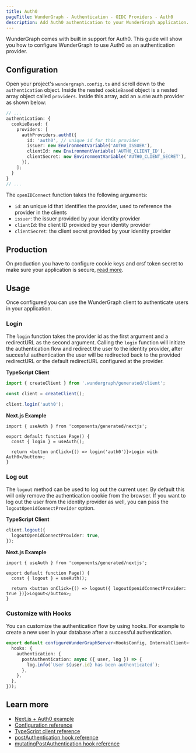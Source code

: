 ```yaml
---
title: Auth0
pageTitle: WunderGraph - Authentication - OIDC Providers - Auth0
description: Add Auth0 authentication to your WunderGraph application.
---
```


WunderGraph comes with built in support for Auth0. This guide will show you how to configure WunderGraph to use Auth0 as an authentication provider.

## Configuration

Open your project's `wundergraph.config.ts` and scroll down to the `authentication` object.
Inside the nested `cookieBased` object is a nested array object called `providers`.
Inside this array, add an `auth0` auth provider as shown below:

```typescript {% filename=".wundergraph/wundergraph.config.ts" %}
// ...
authentication: {
  cookieBased: {
    providers: [
      authProviders.auth0({
        id: 'auth0', // unique id for this provider
        issuer: new EnvironmentVariable('AUTH0_ISSUER'),
        clientId: new EnvironmentVariable('AUTH0_CLIENT_ID'),
        clientSecret: new EnvironmentVariable('AUTH0_CLIENT_SECRET'),
      }),
    ];
  }
}
// ...
```

The `openIDConnect` function takes the following arguments:

- `id`: an unique id that identifies the provider, used to reference the provider in the clients
- `issuer`: the issuer provided by your identity provider
- `clientId`: the client ID provided by your identity provider
- `clientSecret`: the client secret provided by your identity provider

## Production

On production you have to configure cookie keys and crsf token secret to make sure your application is secure, [read more](/docs/wundergraph-config-ts-reference/configure-cookie-based-authentication#important-notes-for-production-use).

## Usage

Once configured you can use the WunderGraph client to authenticate users in your application.

### Login

The `login` function takes the provider id as the first argument and a redirectURL as the second argument.
Calling the `login` function will initiate the authentication flow and redirect the user to the identity provider, after succesful authentication the user will be redirected back to the provided redirectURL or the default redirectURL configured at the provider.

**TypeScript Client**

```typescript
import { createClient } from '.wundergraph/generated/client';

const client = createClient();

client.login('auth0');
```

**Next.js Example**

```tsx {% filename="pages/index.tsx" %}
import { useAuth } from 'components/generated/nextjs';

export default function Page() {
  const { login } = useAuth();

  return <button onClick={() => login('auth0')}>Login with Auth0</button>;
}
```

### Log out

The `logout` method can be used to log out the current user. By default this will only remove the authentication cookie from the browser. If you want to log out the user from the identity provider as well, you can pass the `logoutOpenidConnectProvider` option.

**TypeScript Client**

```typescript
client.logout({
  logoutOpenidConnectProvider: true,
});
```

**Next.js Example**

```tsx {% filename="pages/index.tsx" %}
import { useAuth } from 'components/generated/nextjs';

export default function Page() {
  const { logout } = useAuth();

  return <button onClick={() => logout({ logoutOpenidConnectProvider: true })}>Logout</button>;
}
```

### Customize with Hooks

You can customize the authentication flow by using hooks. For example to create a new user in your database after a successful authentication.

```ts {% filename="wundergraph.server.ts" %}
export default configureWunderGraphServer<HooksConfig, InternalClient>(() => ({
  hooks: {
    authentication: {
      postAuthentication: async ({ user, log }) => {
        log.info(`User ${user.id} has been authenticated`);
      },
    },
  },
}));
```

## Learn more

- [Next.js + Auth0 example](/docs/examples/auth0-openid-connect-authentication)
- [Configuration reference](/docs/wundergraph-config-ts-reference/configure-cookie-based-authentication)
- [TypeScript client reference](/docs/clients-reference/typescript-client)
- [postAuthentication hook reference](/docs/wundergraph-server-ts-reference/post-authentication-hook)
- [mutatingPostAuthentication hook reference](/docs/wundergraph-server-ts-reference/mutating-post-authentication-hook)
